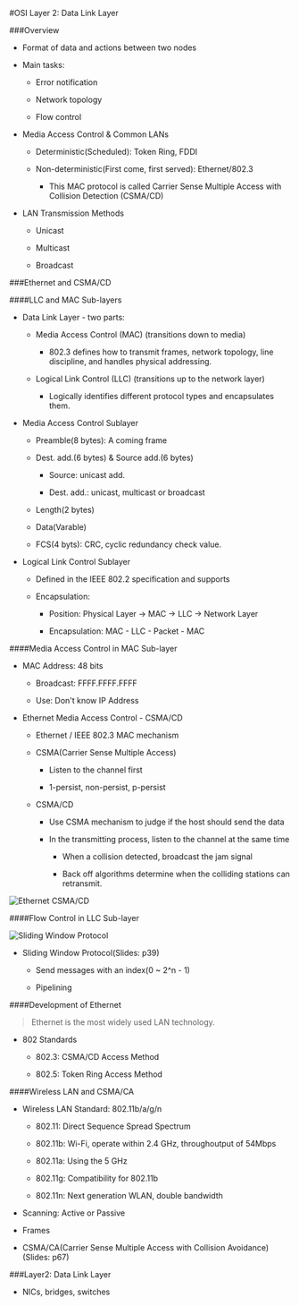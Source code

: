 #OSI Layer 2: Data Link Layer

###Overview

+ Format of data and actions between two nodes

+ Main tasks:

	- Error notification

	- Network topology

	- Flow control
	
+ Media Access Control & Common LANs
	
	- Deterministic(Scheduled): Token Ring, FDDI
	
	- Non-deterministic(First come, first served): Ethernet/802.3
	
		+ This MAC protocol is called Carrier Sense Multiple Access with Collision Detection (CSMA/CD)
	
+ LAN Transmission Methods

	- Unicast
	
	- Multicast
	
	- Broadcast
	
###Ethernet and CSMA/CD

####LLC and MAC Sub-layers

+ Data Link Layer - two parts:
	
	- Media Access Control (MAC) (transitions down to media)
	
		+ 802.3 defines how to transmit frames, network topology, line discipline, and handles physical addressing.
		
	- Logical Link Control (LLC) (transitions up to the network layer) 
	
		+ Logically identifies different protocol types and encapsulates them.
		
+ Media Access Control Sublayer

	- Preamble(8 bytes): A coming frame
	
	- Dest. add.(6 bytes) & Source add.(6 bytes)
		
		+ Source: unicast add.
		
		+ Dest. add.: unicast, multicast or broadcast 
		
	- Length(2 bytes)
	
	- Data(Varable)
	
	- FCS(4 byts): CRC, cyclic redundancy check value.
	
+ Logical Link Control Sublayer
	
	- Defined in the IEEE 802.2 specification and supports
	
	- Encapsulation:
	
		+ Position: Physical Layer → MAC → LLC → Network Layer
		
		+ Encapsulation: MAC - LLC - Packet - MAC
		
####Media Access Control in MAC Sub-layer

+ MAC Address: 48 bits

	- Broadcast: FFFF.FFFF.FFFF
	
	- Use: Don't know IP Address
	
+ Ethernet Media Access Control - CSMA/CD

	- Ethernet / IEEE 802.3 MAC mechanism
	
	- CSMA(Carrier Sense Multiple Access)
	
		+ Listen to the channel first
		
		+ 1-persist, non-persist, p-persist
	
	- CSMA/CD
	
		+ Use CSMA mechanism to judge if the host should send the data
		
		+ In the transmitting process, listen to the channel at the same time
		
			- When a collision detected, broadcast the jam signal 

			- Back off algorithms determine when the colliding stations can retransmit. 
			
![Ethernet CSMA/CD]()

####Flow Control in LLC Sub-layer

![Sliding Window Protocol]()

+ Sliding Window Protocol(Slides: p39)
	
	- Send messages with an index(0 ~ 2^n - 1)
	
	- Pipelining
	
####Development of Ethernet 

> Ethernet is the most widely used LAN technology. 

+ 802 Standards

	- 802.3: CSMA/CD Access Method
	
	- 802.5: Token Ring Access Method
	
####Wireless LAN and CSMA/CA

- Wireless LAN Standard: 802.11b/a/g/n

	+ 802.11: Direct Sequence Spread Spectrum
	
	+ 802.11b: Wi-Fi, operate within 2.4 GHz, throughoutput of 54Mbps
	
	+ 802.11a: Using the 5 GHz
	
	+ 802.11g: Compatibility for 802.11b
	
	+ 802.11n: Next generation WLAN, double bandwidth
	
- Scanning: Active or Passive

- Frames

- CSMA/CA(Carrier Sense Multiple Access with Collision Avoidance)(Slides: p67)

###Layer2: Data Link Layer

- NICs, bridges, switches